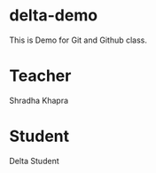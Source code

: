 # delta-demo
This is Demo for Git and Github class.

# Teacher
Shradha Khapra

# Student
Delta Student
